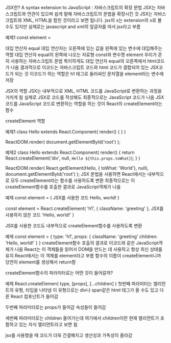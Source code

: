 JSX란?
A syntax extension to JavaScript : 자바스크립트의 확장 문법
JSX는 자바스크립트와 연관이 있으며 쉽게 말해 자바스크립트의 문법을 확장시킨 것
JSX는 자바스크립트와 XML, HTML을 합친 것이라고 보면 됩니다.
jsx의 x는 extension의 x로 볼 수도 있지만 실제로는 javascript and xml의 앞글자를 따서 jsx라고 부름

예제1
const element = <!--<h1>Hello, world!</h1>;-->

대입 연산자 equal 
대입 연산자는 오른쪽에 있는 값을 왼쪽에 있는 변수에 대입해주는 역할
대입 연산자 equal의 왼쪽에 나오는 자료형 const와 변수명 element 우리가 흔히 사용하는 자바스크립트 문법
특이하게도 대입 연산자 equal의 오른쪽에서 html코드가 나옴
결과적으로 이코드는 자바스크립트 코드와 html 코드가 결합되어 있는 JSX코드가 되는 것
이코드가 하는 역할은 h1 태그로 둘러싸인 문자열을 element라는 변수에 저장

JSX의 역할
JSX는 내부적으로 XML, HTML 코드를 JavaScript로 변환하는 과정을 거치게 됨
실제로 JSX로 코드를 작성해도 최종적으로는 JavaScript 코드가 나옴
JSX 코드를 JavaScript 코드로 변환하는 역할을 하는 것이 React의 createElement라는 함수

createElement 역할

예제1
class Hello extends React.Component(
    render() {
        <!--return <div>Hello {this.props.toWhat}</div>;-->
    }
)

ReactDOM.render(
    <Hello toWhat="World"/>
    document.getElementById('root')
);

예제2
class Hello extends React.Component(
    render() {
        return React.createElement('div', null, `Hello ${this.props.toWhat}`);
    }
)

ReactDOM.render(
    React.getElement(Hello, { toWhat: 'World'}, null),
    document.getElementById('root')
);
JSX 문법을 사용하면  React에서는 내부적으로 모두 createElement라는 함수를 사용하도록 변환
최종적으로는 이 createElement함수를 호출한 결과로 JavaScript객체가 나옴

예제
const element = (
    <!--<h1 className="greeting">-->         JSX를 사용한 코드
        Hello, world!
    <!--</h1>-->
)

const element = React.createElement(
    'h1',
    { className: 'greeting' },        JSX를 사용하지 않은 코드
    'Hello, world!'
)

JSX를 사용한 코드도 내부적으로 createElement함수를 사용하도록 변환

예제
const element = {
    type: 'h1',
    props: {
        className: 'greeting'
        children: 'Hello, world!'
    }
}
createElement함수 호출의 결과로 이코드와 같은 JavaScript객체가 나옴
React는 이 객체들을 읽어서 DOM을 만드는 데 사용하고 항상 최신 상태를 유지
React에서는 이 객체를 element라고 부름
함수의 이름이 createElement니까 당연히 element를 생성해서 return함

createElement함수의 파라미터로는 어떤 것이 들어갈까?

예제
React.createElemen(
    type,
    [props],
    [...children]
)
첫번째 파라미터는 엘리먼트의 유형, 타입을 나타냄
이 유형으로는 div나 span같은 html 태그가 올 수도 있고 다른 React 컴포넌트가 들어감

두번째 파라미터로는 props가 들어감
속성들이 들어감

세번째 파라미터로는 children 들어가는데 여기에서 children이란 현재 엘리먼트가 포함하고 있는 자식 엘리먼트라고 보면 됨

jsx를 사용했을 때 코드가 더욱 간결해지고 생산성과 가독성이 올라감